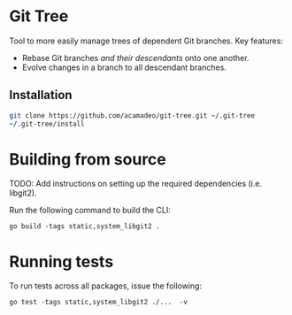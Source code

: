 # Git Tree

Tool to more easily manage trees of dependent Git branches. Key features:

 - Rebase Git branches *and their descendants* onto one another.
 - Evolve changes in a branch to all descendant branches.

## Installation

```sh
git clone https://github.com/acamadeo/git-tree.git ~/.git-tree
~/.git-tree/install
```

# Building from source

TODO: Add instructions on setting up the required dependencies (i.e. libgit2).

Run the following command to build the CLI:

```shell
go build -tags static,system_libgit2 .
```

# Running tests

To run tests across all packages, issue the following:

```shell
go test -tags static,system_libgit2 ./...  -v
```
